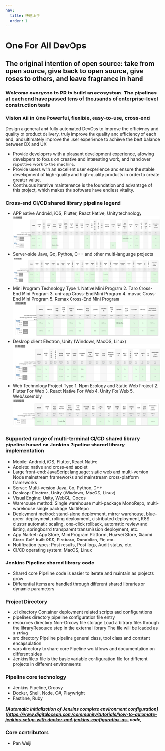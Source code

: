 ```yaml
---
nav:
  title: 快速上手
  order: 1
---
```


# One For All DevOps

## The original intention of open source: take from open source, give back to open source, give roses to others, and leave fragrance in hand
### Welcome everyone to PR to build an ecosystem. The pipelines at each end have passed tens of thousands of enterprise-level construction tests

### Vision All In One Powerful, flexible, easy-to-use, cross-end

Design a general and fully automated DevOps to improve the efficiency and quality of product delivery, truly improve the quality and efficiency of each end, and ultimately improve the user experience to achieve the best balance between DX and UX.

- Provide developers with a pleasant development experience, allowing developers to focus on creative and interesting work, and hand over repetitive work to the machine.
- Provide users with an excellent user experience and ensure the stable development of high-quality and high-quality products in order to create greater value.
- Continuous iterative maintenance is the foundation and advantage of this project, which makes the software have endless vitality.

### Cross-end CI/CD shared library pipeline legend

- APP native Android, iOS, Flutter, React Native, Unity technology
  ![avatar](./docs/images/app.png)
- Server-side Java, Go, Python, C++ and other multi-language projects
  ![avatar](./docs/images/img.png)
- Mini Program Technology Type 1. Native Mini Program 2. Taro Cross-End Mini Program 3. uni-app Cross-End Mini Program 4. mpvue Cross-End Mini Program 5. Remax Cross-End Mini Program
  ![avatar](./docs/images/mini.png)
- Desktop client Electron, Unity (Windows, MacOS, Linux)
  ![avatar](./docs/images/desktop.png)
- Web Technology Project Type 1. Npm Ecology and Static Web Project 2. Flutter For Web 3. React Native For Web 4. Unity For Web 5. WebAssembly
  ![avatar](./docs/images/web.png)

### Supported range of multi-terminal CI/CD shared library pipeline based on Jenkins Pipeline shared library implementation

- Mobile: Android, iOS, Flutter, React Native
- Applets: native and cross-end applet
- Large front-end: JavaScript language: static web and multi-version Node mainstream frameworks and mainstream cross-platform frameworks
- Server: Multi-version Java, Go, Python, C++
- Desktop: Electron, Unity (Windows, MacOS, Linux)
- Visual Engine: Unity, WebGL, Cocos
- Warehouse method: Single warehouse multi-package MonoRepo, multi-warehouse single package MultiRepo
- Deployment method: stand-alone deployment, mirror warehouse, blue-green deployment, rolling deployment, distributed deployment, K8S cluster automatic scaling, one-click rollback, automatic review and listing, springboard transparent transmission deployment, etc.
- App Market: App Store, Mini Program Platform, Huawei Store, Xiaomi Store, Self-built OSS, Firebase, Dandelion, Fir, etc.
- Notification types: Post results, Post logs, Audit status, etc.
- CI/CD operating system: MacOS, Linux

### Jenkins Pipeline shared library code

- Shared core Pipeline code is easier to iterate and maintain as projects grow
- Differential items are handled through different shared libraries or dynamic parameters

### Project Directory

- .ci directory Container deployment related scripts and configurations
- pipelines directory pipeline configuration file entry
- resources directory Non-Groovy file storage Load arbitrary files through the libraryResource step in the external library The file will be loaded as a string
- src directory Pipeline pipeline general class, tool class and constant encapsulation
- vars directory to share core Pipeline workflows and documentation on different sides
- Jenkinsfile.x file is the basic variable configuration file for different projects in different environments

### Pipeline core technology

- Jenkins Pipeline, Groovy
- Docker, Shell, Node, C#, Playwright
- Fastlane, Ruby

##### [Automatic initialization of Jenkins complete environment configuration](https://www.digitalocean.com/community/tutorials/how-to-automate-jenkins-setup-with-docker-and-jenkins-configuration-as- code)

### Core contributors

- Pan Weiji
